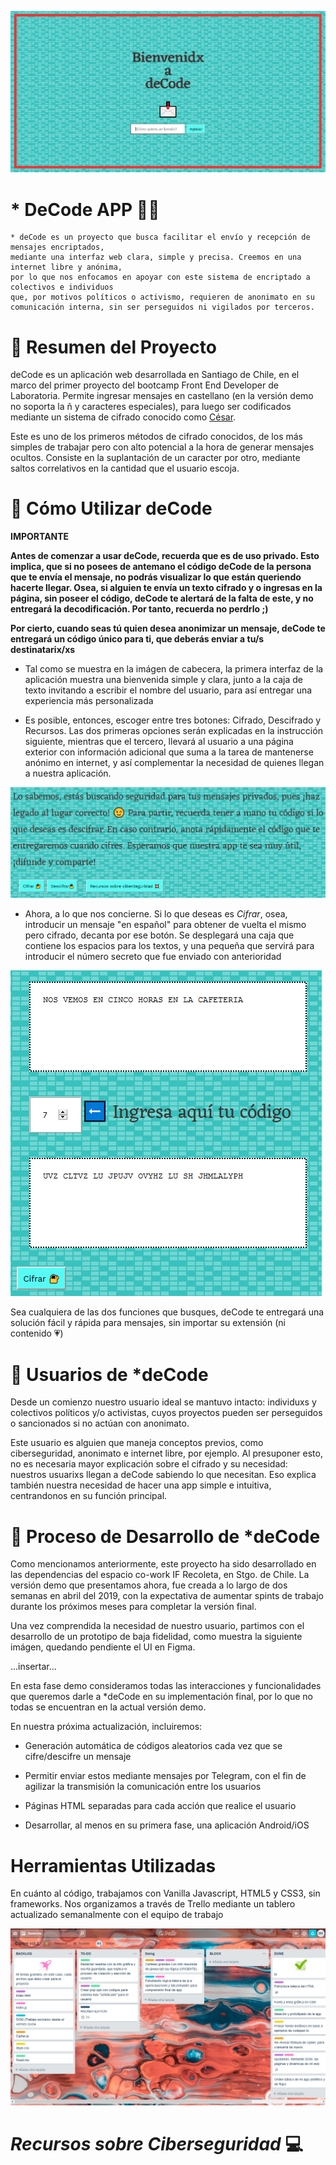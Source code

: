 ![banner](src/img/banner.png)
# * **DeCode** APP 🔑📧
```text
* deCode es un proyecto que busca facilitar el envío y recepción de mensajes encriptados, 
mediante una interfaz web clara, simple y precisa. Creemos en una internet libre y anónima, 
por lo que nos enfocamos en apoyar con este sistema de encriptado a colectivos e individuos 
que, por motivos políticos o activismo, requieren de anonimato en su comunicación interna, sin ser perseguidos ni vigilados por terceros.
```

# 🔷 Resumen del Proyecto
deCode es un aplicación web desarrollada en Santiago de Chile, en el marco del primer proyecto del bootcamp Front End Developer de Laboratoria. Permite ingresar mensajes en castellano (en la versión demo no soporta la ñ y caracteres especiales), para luego ser codificados mediante un sistema de cifrado conocido como [César](https://en.wikipedia.org/wiki/Caesar_cipher). 

Este es uno de los primeros métodos de cifrado conocidos, de los más simples de trabajar pero con alto potencial a la hora de generar mensajes ocultos. Consiste en la suplantación de un caracter por otro, mediante saltos correlativos en la cantidad que el usuario escoja.


# 🔷 Cómo Utilizar deCode 

**IMPORTANTE** 

**Antes de comenzar a usar deCode, recuerda que es de uso privado. Esto implica, que si no posees de antemano el código deCode de la persona que te envía el mensaje, no podrás visualizar lo que están queriendo hacerte llegar. Osea, si alguien te envía un texto cifrado y o ingresas en la página, sin poseer el código, deCode te alertará de la falta de este, y no entregará la decodificación. Por tanto, recuerda no perdrlo ;)**

**Por cierto, cuando seas tú quien desea anonimizar un mensaje, deCode te entregará un código único para ti, que deberás enviar a tu/s destinatarix/xs**

* Tal como se muestra en la imágen de cabecera, la primera interfaz de la aplicación muestra una bienvenida simple y clara, junto a la caja de texto invitando a escribir el nombre del usuario, para así entregar una experiencia más personalizada

* Es posible, entonces, escoger entre tres botones: Cifrado, Descifrado y Recursos. Las dos primeras opciones serán explicadas en la instrucción siguiente, mientras que el tercero, llevará al usuario a una página exterior con información adicional que suma a la tarea de mantenerse anónimo en internet, y así complementar la necesidad de quienes llegan a nuestra aplicación.

![dos](src/img/tres.png)


* Ahora, a lo que nos concierne. Si lo que deseas es *Cifrar*, osea, introducir un mensaje "en español" para obtener de vuelta el mismo pero cifrado, decanta por ese botón. Se desplegará una caja que contiene los espacios para los textos, y una pequeña que servirá para introducir el número secreto que fue enviado con anterioridad

![tres](src/img/cuatro.png)

Sea cualquiera de las dos funciones que busques, deCode te entregará una solución fácil y rápida para mensajes, sin importar su extensión (ni contenido 💗)


# 🔷 Usuarios de *deCode
Desde un comienzo nuestro usuario ideal se mantuvo intacto: individuxs y colectivos políticos y/o activistas, cuyos proyectos pueden ser perseguidos o sancionados si no actúan con anonimato. 

Este usuario es alguien que maneja conceptos previos, como ciberseguridad, anonimato e internet libre, por ejemplo. Al presuponer esto, no es necesaria mayor explicación sobre el cifrado y su necesidad: nuestros usuarixs llegan a deCode sabiendo lo que necesitan. Eso explica también nuestra necesidad de hacer una app simple e intuitiva, centrandonos en su función principal.


# 🔷 Proceso de Desarrollo de *deCode

Como mencionamos anteriormente, este proyecto ha sido desarrollado en las dependencias del espacio co-work IF Recoleta, en Stgo. de Chile. La versión demo que presentamos ahora, fue creada a lo largo de dos semanas en abril del 2019, con la expectativa de aumentar spints de trabajo durante los próximos meses para completar la versión final.


Una vez comprendida la necesidad de nuestro usuario, partimos con el desarrollo de un prototipo de baja fidelidad, como muestra la siguiente imágen, quedando pendiente el UI en Figma.

...insertar...

En esta fase demo consideramos todas las interacciones y funcionalidades que queremos darle a *deCode en su implementación final, por lo que no todas se encuentran en la actual versión demo.

En nuestra próxima actualización, incluiremos:
* Generación automática de códigos aleatorios cada vez que se cifre/descifre un mensaje
* Permitir enviar estos mediante mensajes por Telegram, con el fin de agilizar la transmisión la comunicación entre los usuarios

* Páginas HTML separadas para cada acción que realice el usuario

* Desarrollar, al menos en su primera fase, una aplicación Android/iOS


# Herramientas Utilizadas

En cuánto al código, trabajamos con Vanilla Javascript, HTML5 y CSS3, sin frameworks. 
Nos organizamos a través de Trello mediante un tablero actualizado semanalmente con el equipo de trabajo 

![cuatro](src/img/trello.png)




# *Recursos sobre Ciberseguridad* 💻 